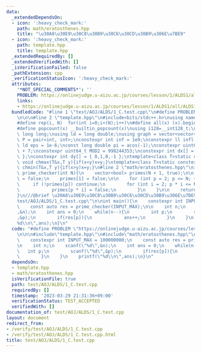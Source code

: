 ```yaml
---
data:
  _extendedDependsOn:
  - icon: ':heavy_check_mark:'
    path: math/eratosthenes.hpp
    title: "\u30A8\u30E9\u30C8\u30B9\u30C6\u30CD\u30B9\u306E\u7BE9"
  - icon: ':heavy_check_mark:'
    path: template.hpp
    title: template.hpp
  _extendedRequiredBy: []
  _extendedVerifiedWith: []
  _isVerificationFailed: false
  _pathExtension: cpp
  _verificationStatusIcon: ':heavy_check_mark:'
  attributes:
    '*NOT_SPECIAL_COMMENTS*': ''
    PROBLEM: https://onlinejudge.u-aizu.ac.jp/courses/lesson/1/ALDS1/all/ALDS1_1_C
    links:
    - https://onlinejudge.u-aizu.ac.jp/courses/lesson/1/ALDS1/all/ALDS1_1_C
  bundledCode: "#line 1 \"test/AOJ/ALDS/1_C.test.cpp\"\n#define PROBLEM \"https://onlinejudge.u-aizu.ac.jp/courses/lesson/1/ALDS1/all/ALDS1_1_C\"\
    \n\n\n#line 2 \"template.hpp\"\n#include<bits/stdc++.h>\nusing namespace std;\n\
    #define rep(i, N)  for(int i=0;i<(N);i++)\n#define all(x) (x).begin(),(x).end()\n\
    #define popcount(x) __builtin_popcount(x)\nusing i128=__int128_t;\nusing ll =\
    \ long long;\nusing ld = long double;\nusing graph = vector<vector<int>>;\nusing\
    \ P = pair<int, int>;\nconstexpr int inf = 1e9;\nconstexpr ll infl = 1e18;\nconstexpr\
    \ ld eps = 1e-6;\nconst long double pi = acos(-1);\nconstexpr uint64_t MOD = 1e9\
    \ + 7;\nconstexpr uint64_t MOD2 = 998244353;\nconstexpr int dx[] = { 1,0,-1,0\
    \ };\nconstexpr int dy[] = { 0,1,0,-1 };\ntemplate<class T>static constexpr inline\
    \ void chmax(T&x,T y){if(x<y)x=y;}\ntemplate<class T>static constexpr inline void\
    \ chmin(T&x,T y){if(x>y)x=y;}\n#line 2 \"math/eratosthenes.hpp\"\ninline vector<bool>\
    \ prime_checker(int N){\n    vector<bool> primes(N + 1, true);\n\n    primes[0]\
    \ = false;\n    primes[1] = false;\n\n    for (int p = 2; p <= N; ++p) {\n   \
    \     if (!primes[p]) continue;\n        for (int i = 2; p * i <= N; i++) {\n\
    \            primes[p * i] = false;\n        }\n    }\n\n    return primes;\n\
    }\n///@brief \u30A8\u30E9\u30C8\u30B9\u30C6\u30CD\u30B9\u306E\u7BE9\n#line 6 \"\
    test/AOJ/ALDS/1_C.test.cpp\"\n\nint main(){\n    constexpr int INPUT_MAX = 100000000;\n\
    \    const auto res = prime_checker(INPUT_MAX);\n\n    int n;\n    scanf(\"%d\"\
    ,&n);\n    int ans = 0;\n    while(n--){\n        int p;\n        scanf(\"%d\"\
    ,&p);\n        if(res[p]){\n            ans++;\n        }\n    }\n    printf(\"\
    %d\\n\",ans);\n}\n"
  code: "#define PROBLEM \"https://onlinejudge.u-aizu.ac.jp/courses/lesson/1/ALDS1/all/ALDS1_1_C\"\
    \n\n\n#include\"template.hpp\"\n#include\"math/eratosthenes.hpp\"\n\nint main(){\n\
    \    constexpr int INPUT_MAX = 100000000;\n    const auto res = prime_checker(INPUT_MAX);\n\
    \n    int n;\n    scanf(\"%d\",&n);\n    int ans = 0;\n    while(n--){\n     \
    \   int p;\n        scanf(\"%d\",&p);\n        if(res[p]){\n            ans++;\n\
    \        }\n    }\n    printf(\"%d\\n\",ans);\n}\n"
  dependsOn:
  - template.hpp
  - math/eratosthenes.hpp
  isVerificationFile: true
  path: test/AOJ/ALDS/1_C.test.cpp
  requiredBy: []
  timestamp: '2023-03-29 21:31:36+09:00'
  verificationStatus: TEST_ACCEPTED
  verifiedWith: []
documentation_of: test/AOJ/ALDS/1_C.test.cpp
layout: document
redirect_from:
- /verify/test/AOJ/ALDS/1_C.test.cpp
- /verify/test/AOJ/ALDS/1_C.test.cpp.html
title: test/AOJ/ALDS/1_C.test.cpp
---
```

